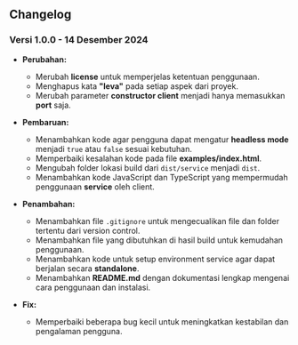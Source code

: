 ## Changelog

### Versi 1.0.0 - 14 Desember 2024

- **Perubahan:**
  - Merubah **license** untuk memperjelas ketentuan penggunaan.
  - Menghapus kata **"leva"** pada setiap aspek dari proyek.
  - Merubah parameter **constructor client** menjadi hanya memasukkan **port** saja.

- **Pembaruan:**
  - Menambahkan kode agar pengguna dapat mengatur **headless mode** menjadi `true` atau `false` sesuai kebutuhan.
  - Memperbaiki kesalahan kode pada file **examples/index.html**.
  - Mengubah folder lokasi build dari `dist/service` menjadi `dist`.
  - Menambahkan kode JavaScript dan TypeScript yang mempermudah penggunaan **service** oleh client.
  
- **Penambahan:**
  - Menambahkan file `.gitignore` untuk mengecualikan file dan folder tertentu dari version control.
  - Menambahkan file yang dibutuhkan di hasil build untuk kemudahan penggunaan.
  - Menambahkan kode untuk setup environment service agar dapat berjalan secara **standalone**.
  - Menambahkan **README.md** dengan dokumentasi lengkap mengenai cara penggunaan dan instalasi.

- **Fix:**
  - Memperbaiki beberapa bug kecil untuk meningkatkan kestabilan dan pengalaman pengguna.